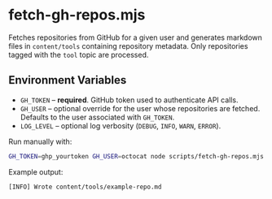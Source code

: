 # fetch-gh-repos.mjs

Fetches repositories from GitHub for a given user and generates markdown files in `content/tools` containing repository metadata. Only repositories tagged with the `tool` topic are processed.

## Environment Variables

- `GH_TOKEN` – **required**. GitHub token used to authenticate API calls.
- `GH_USER` – optional override for the user whose repositories are fetched. Defaults to the user associated with `GH_TOKEN`.
- `LOG_LEVEL` – optional log verbosity (`DEBUG`, `INFO`, `WARN`, `ERROR`).

Run manually with:

```bash
GH_TOKEN=ghp_yourtoken GH_USER=octocat node scripts/fetch-gh-repos.mjs
```

Example output:

```text
[INFO] Wrote content/tools/example-repo.md
```
